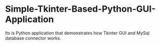 # Simple-Tkinter-Based-Python-GUI-Application
Its is Python application that demonstrates how Tkinter GUI and MySql database connector works.
